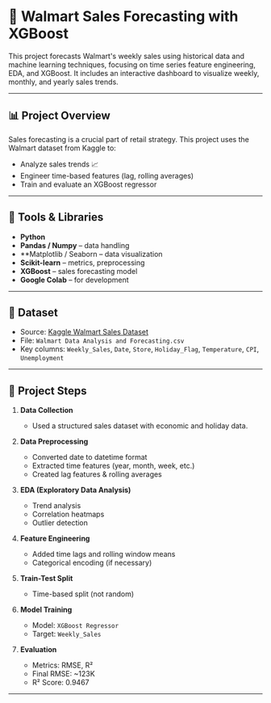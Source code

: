 # 🛒 Walmart Sales Forecasting with XGBoost

This project forecasts Walmart's weekly sales using historical data and machine learning techniques, focusing on time series feature engineering, EDA, and XGBoost. It includes an interactive dashboard to visualize weekly, monthly, and yearly sales trends.

---

## 📊 Project Overview

Sales forecasting is a crucial part of retail strategy. This project uses the Walmart dataset from Kaggle to:
- Analyze sales trends 📈
- Engineer time-based features (lag, rolling averages)
- Train and evaluate an XGBoost regressor

---

## 🧰 Tools & Libraries

- **Python**
- **Pandas / Numpy** – data handling
- **Matplotlib / Seaborn – data visualization
- **Scikit-learn** – metrics, preprocessing
- **XGBoost** – sales forecasting model
- **Google Colab** – for development

---

## 📁 Dataset

- Source: [Kaggle Walmart Sales Dataset](https://www.kaggle.com/datasets)
- File: `Walmart Data Analysis and Forecasting.csv`
- Key columns: `Weekly_Sales`, `Date`, `Store`, `Holiday_Flag`, `Temperature`, `CPI`, `Unemployment`

---

## 🚀 Project Steps

1. **Data Collection**
   - Used a structured sales dataset with economic and holiday data.

2. **Data Preprocessing**
   - Converted date to datetime format
   - Extracted time features (year, month, week, etc.)
   - Created lag features & rolling averages

3. **EDA (Exploratory Data Analysis)**
   - Trend analysis
   - Correlation heatmaps
   - Outlier detection

4. **Feature Engineering**
   - Added time lags and rolling window means
   - Categorical encoding (if necessary)

5. **Train-Test Split**
   - Time-based split (not random)

6. **Model Training**
   - Model: `XGBoost Regressor`
   - Target: `Weekly_Sales`

7. **Evaluation**
   - Metrics: RMSE, R²
   - Final RMSE: ~123K
   - R² Score: 0.9467


---
